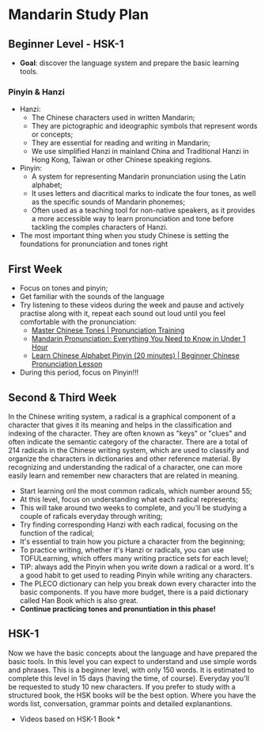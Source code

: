# Mandarin Study Plan
## Beginner Level - HSK-1
* **Goal**: discover the language system and prepare the basic learning tools.
### Pinyin & Hanzi
* Hanzi:
	* The Chinese characters used in written Mandarin;
	* They are pictographic and ideographic symbols that represent words or concepts;
	* They are essential for reading and writing in Mandarin;
	* We use simplified Hanzi in mainland China and Traditional Hanzi in Hong Kong, Taiwan or other Chinese speaking regions.
* Pinyin:
	* A system for representing Mandarin pronunciation using the Latin alphabet;
	* It uses letters and diacritical marks to indicate the four tones, as well as the specific sounds of Mandarin phonemes;
	* Often used as a teaching tool for non-native speakers, as it provides a more accessible way to learn pronunciation and tone before tackling the comples characters of Hanzi.
* The most important thing when you study Chinese is setting the foundations for pronunciation and tones right

## First Week

* Focus on tones and pinyin;
* Get familiar with the sounds of the language
*  Try listening to these videos during the week and pause and actively practise along with it, repeat each sound out loud until you feel comfortable with the pronunciation:
	* [Master Chinese Tones | Pronunciation Training](https://www.youtube.com/watch?v=n_Cj3aOSI1w)
	* [Mandarin Pronunciation: Everything You Need to Know in Under 1 Hour](https://www.youtube.com/watch?v=FlaJ12tmtu4)
	* [Learn Chinese Alphabet Pinyin (20 minutes) | Beginner Chinese Pronunciation Lesson](https://www.youtube.com/watch?v=9pgOn61fCyw)
* During this period, focus on Pinyin!!!

## Second & Third Week

In the Chinese writing system, a radical is a graphical component of a character that gives it its meaning and helps in the classification and indexing of the character. They are often known as "keys" or "clues" and often indicate the semantic category of the character. There are a total of 214 radicals in the Chinese writing system, which are used to classify and organize the characters in dictionaries and other reference material. By recognizing and understanding the radical of a character, one can more easily learn and remember new characters that are related in meaning.

* Start learning onl the most common radicals, which number around 55;
* At this level, focus on understanding what each radical represents;
* This will take around two weeks to complete, and you'll be studying a couple of raficals everyday through writing;
* Try finding corresponding Hanzi with each radical, focusing on the function of the radical;
* It's essential to train how you picture a character from the beginning;
* To practice writing, whether it's Hanzi or radicals, you can use TOFULearning, which offers many writing practice sets for each level;
* TIP: always add the Pinyin when you write down a radical or a word. It's a good habit to get used to reading Pinyin while writing any characters.
* The PLECO dictionary can help you break down every character into the basic components. If you have more budget, there is a paid dictionary called Han Book which is also great.
* **Continue practicing tones and pronuntiation in this phase!**

## HSK-1

Now we have the basic concepts about the language and have prepared the basic tools. In this level you can expect to understand and use simple words and phrases. This is a beginner level, with only 150 words. It is estimated to complete this level in 15 days (having the time, of course). Everyday you'll be requested to study 10 new characters. If you prefer to study with a structured book, the HSK books will be the best option. Where you have the words list, conversation, grammar points and detailed explanantions.
* Videos based on HSK-1 Book
	* 